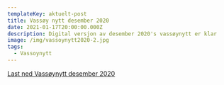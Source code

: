 ```yaml
---
templateKey: aktuelt-post
title: Vassøy nytt desember 2020
date: 2021-01-17T20:00:00.000Z
description: Digital versjon av desember 2020's vassøynytt er klar
image: /img/vassoynytt2020-2.jpg
tags:
  - Vassoynytt
---
```


[Last ned Vassøynytt desember 2020](/files/vassnytt/Desember2020.pdf)


